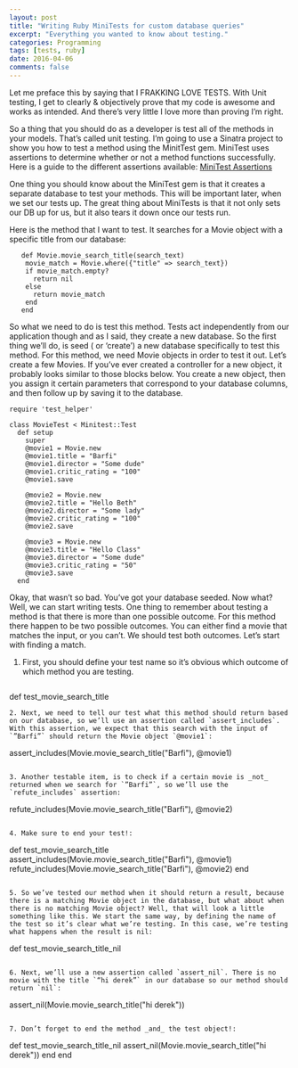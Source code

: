 ```yaml
---
layout: post
title: "Writing Ruby MiniTests for custom database queries"
excerpt: "Everything you wanted to know about testing."
categories: Programming
tags: [tests, ruby]
date: 2016-04-06
comments: false
---
```



Let me preface this by saying that I FRAKKING LOVE TESTS. With Unit testing, I get to clearly & objectively prove that my code is awesome and works as intended. And there’s very little I love more than proving I’m right.

So a thing that you should do as a developer is test all of the methods in your models. That’s called unit testing. I’m going to use a Sinatra project to show you how to test a method using the MinitTest gem. MiniTest uses assertions to determine whether or not a method functions successfully. Here is a guide to the different assertions available: [MiniTest Assertions](http://ruby-doc.org/stdlib-2.0.0/libdoc/minitest/rdoc/MiniTest/Assertions.html)

One thing you should know about the MiniTest gem is that it creates a separate database to test your methods. This will be important later, when we set our tests up. The great thing about MiniTests is that it not only sets our DB up for us, but it also tears it down once our tests run.

Here is the method that I want to test. It searches for a Movie object with a specific title from our database:

```
   def Movie.movie_search_title(search_text)
    movie_match = Movie.where({"title" => search_text})
    if movie_match.empty?
      return nil
    else
      return movie_match
    end
   end

```
So what we need to do is test this method. Tests act independently from our application though and as I said, they create a new database. So the first thing we’ll do, is seed ( or ‘create’) a new database specifically to test this method. For this method, we need Movie objects in order to test it out. Let’s create a few Movies.  If you’ve ever created a controller for a new object, it probably looks similar to those blocks below. You create a new object, then you assign it certain parameters that correspond to your database columns, and then follow up by saving it to the database.


```
require 'test_helper'

class MovieTest < Minitest::Test
  def setup
    super
    @movie1 = Movie.new
    @movie1.title = "Barfi"
    @movie1.director = "Some dude"
    @movie1.critic_rating = "100"
    @movie1.save

    @movie2 = Movie.new
    @movie2.title = "Hello Beth"
    @movie2.director = "Some lady"
    @movie2.critic_rating = "100"
    @movie2.save

    @movie3 = Movie.new
    @movie3.title = "Hello Class"
    @movie3.director = "Some dude"
    @movie3.critic_rating = "50"
    @movie3.save
  end
```

Okay, that wasn’t so bad. You’ve got your database seeded. Now what?
Well, we can start writing tests. One thing to remember about testing a method is that there is more than one possible outcome. For this method there happen to be two possible outcomes. You can either find a movie that matches the input, or you can’t. We should test both outcomes. Let’s start with finding a match.

1. First, you should define your test name so it’s obvious which outcome of which method you are testing. 

   ```
def test_movie_search_title
```
2. Next, we need to tell our test what this method should return based on our database, so we’ll use an assertion called `assert_includes`. With this assertion, we expect that this search with the input of `”Barfi”` should return the Movie object `@movie1`:

   ```
assert_includes(Movie.movie_search_title("Barfi"), @movie1)
```

3. Another testable item, is to check if a certain movie is _not_ returned when we search for `”Barfi”`, so we’ll use the `refute_includes` assertion:

   ```
refute_includes(Movie.movie_search_title("Barfi"), @movie2)
```

4. Make sure to end your test!:

   ```
def test_movie_search_title
   assert_includes(Movie.movie_search_title("Barfi"), @movie1)
   refute_includes(Movie.movie_search_title("Barfi"), @movie2)
end 
```

5. So we’ve tested our method when it should return a result, because there is a matching Movie object in the database, but what about when there is no matching Movie object? Well, that will look a little something like this. We start the same way, by defining the name of the test so it’s clear what we’re testing. In this case, we’re testing what happens when the result is nil:

   ```
   def test_movie_search_title_nil
   ```

6. Next, we’ll use a new assertion called `assert_nil`. There is no movie with the title `“hi derek”` in our database so our method should return `nil`:

   ```
   assert_nil(Movie.movie_search_title("hi derek"))
   ```

7. Don’t forget to end the method _and_ the test object!:

   ```
   def test_movie_search_title_nil
      assert_nil(Movie.movie_search_title("hi derek"))
   end
end
```

